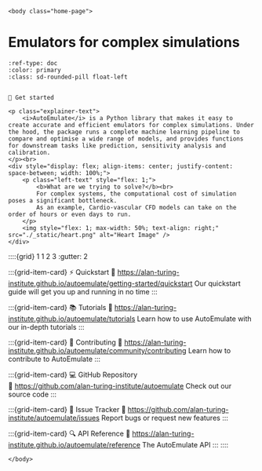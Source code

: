```{raw} html
<body class="home-page">
```

# Emulators for complex simulations

```{button-ref} getting-started/index
:ref-type: doc
:color: primary
:class: sd-rounded-pill float-left


🚀 Get started
```

```{raw} html
<p class="explainer-text">
    <i>AutoEmulate</i> is a Python library that makes it easy to create accurate and efficient emulators for complex simulations. Under the hood, the package runs a complete machine learning pipeline to compare and optimise a wide range of models, and provides functions for downstream tasks like prediction, sensitivity analysis and calibration.
</p><br>
<div style="display: flex; align-items: center; justify-content: space-between; width: 100%;">
    <p class="left-text" style="flex: 1;">
        <b>What are we trying to solve?</b><br>
        For complex systems, the computational cost of simulation poses a significant bottleneck.
        As an example, Cardio-vascular CFD models can take on the order of hours or even days to run.
    </p>
    <img style="flex: 1; max-width: 50%; text-align: right;" src="./_static/heart.png" alt="Heart Image" />
</div>
```

::::{grid} 1 1 2 3
:gutter: 2

:::{grid-item-card} ⚡ Quickstart
:link: https://alan-turing-institute.github.io/autoemulate/getting-started/quickstart
Our quickstart guide will get you up and running in no time
:::

:::{grid-item-card} 📚 Tutorials
:link: https://alan-turing-institute.github.io/autoemulate/tutorials
Learn how to use AutoEmulate with our in-depth tutorials
:::

:::{grid-item-card} 👥 Contributing
:link: https://alan-turing-institute.github.io/autoemulate/community/contributing
Learn how to contribute to AutoEmulate
:::

:::{grid-item-card} 💻 GitHub Repository  
:link: https://github.com/alan-turing-institute/autoemulate
Check out our source code
:::

:::{grid-item-card} 🐛 Issue Tracker
:link: https://github.com/alan-turing-institute/autoemulate/issues
Report bugs or request new features
:::

:::{grid-item-card} 🔍 API Reference
:link: https://alan-turing-institute.github.io/autoemulate/reference
The AutoEmulate API
:::
::::

```{raw} html
</body>
```